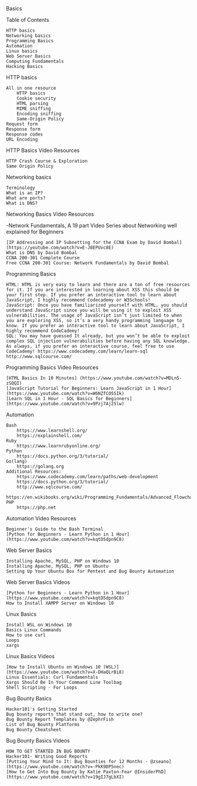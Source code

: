Basics

Table of Contents

    HTTP basics
    Networking basics
    Programming Basics
    Automation
    Linux basics
    Web Server Basics
    Computing Fundamentals
    Hacking Basics

HTTP basics

    All in one resource
        HTTP basics
        Cookie security
        HTML parsing
        MIME sniffing
        Encoding sniffing
        Same-Origin Policy
    Request form
    Response form
    Response codes
    URL Encoding

HTTP Basics Video Resources

    HTTP Crash Course & Exploration
    Same Origin Policy

Networking basics

    Terminology
    What is an IP?
    What are ports?
    What is DNS?

Networking Basics Video Resources

-Network Fundamentals, A 19 part Video Series about Networking well explained for Beginners

    [IP Addressing and IP Subnetting for the CCNA Exam by David Bombal] (https://youtube.com/watch?v=E-J8EPUvc8E)
    What is DNS by David Bombal
    CCNA 200-301 Complete Course
    Free CCNA 200-301 Course: Network Fundamentals by David Bombal

Programming Basics

    HTML: HTML is very easy to learn and there are a ton of free resources for it. If you are interested in learning about XSS this should be your first step. If you prefer an interactive tool to learn about JavaScript, I highly recommend Codecademy or W3Schools!
    JavaScript: Once you have familiarized yourself with HTML, you should understand JavaScript since you will be using it to exploit XSS vulnerabilities. The usage of JavaScript isn’t just limited to when you are exploring XSS, so it’s a very handy programming language to know. If you prefer an interactive tool to learn about JavaScript, I highly recommend CodeCademy!
    SQL: You may have guessed It already, but you won’t be able to exploit complex SQL injection vulnerabilities before having any SQL knowledge. As always, if you prefer an interactive course, feel free to use CodeCademy! https://www.codecademy.com/learn/learn-sql http://www.sqlcourse.com/

Programming Basics Video Resources

    [HTML Basics In 10 Minutes] (https://www.youtube.com/watch?v=MDLn5-zSQQI)
    [JavaScript Tutorial for Beginners: Learn JavaScript in 1 Hour] (https://www.youtube.com/watch?v=W6NZfCO5SIk)
    [Learn SQL in 1 Hour - SQL Basics for Beginners] (https://www.youtube.com/watch?v=9Pzj7Aj25lw)

Automation

    Bash
        https://www.learnshell.org/
        https://explainshell.com/
    Ruby
        https://www.learnrubyonline.org/
    Python
        https://docs.python.org/3/tutorial/
    Go(lang)
        https://golang.org
    Additional Resources:
        https://www.codecademy.com/learn/paths/web-development
        https://docs.python.org/3/tutorial/
        http://www.sqlcourse.com/
        https://en.wikibooks.org/wiki/Programming_Fundamentals/Advanced_Flowcharting
    PHP
        https://php.net

Automation Video Resources

    Beginner's Guide to the Bash Terminal
    [Python for Beginners - Learn Python in 1 Hour] (https://www.youtube.com/watch?v=kqtD5dpn9C8)

Web Server Basics

    Installing Apache, MySQL, PHP on Windows 10
    Installing Apache, MySQL, PHP on Ubuntu
    Setting Up Your Ubuntu Box for Pentest and Bug Bounty Automation

Web Server Basics Videos

    [Python for Beginners - Learn Python in 1 Hour] (https://www.youtube.com/watch?v=kqtD5dpn9C8)
    How to Install XAMPP Server on Windows 10

Linux Basics

    Install WSL on Windows 10
    Basics Linux Commands
    How to use curl
    Loops
    xargs

Linux Basics Videos

    [How to Install Ubuntu on Windows 10 (WSL)] (https://www.youtube.com/watch?v=X-DHaQLrBi8)
    Linux Essentials: Curl Fundamentals
    Xargs Should Be In Your Command Line Toolbag
    Shell Scripting - For Loops

Bug Bounty Basics

    Hacker101's Getting Started
    Bug bounty reports that stand out, how to write one?
    Bug Bounty Report Templates by @ZephrFish
    List of Bug Bounty Platforms
    Bug Bounty Cheatsheet

Bug Bounty Basics Videos

    HOW TO GET STARTED IN BUG BOUNTY
    Hacker101- Writing Good Reports
    [Putting Your Mind to It: Bug Bounties for 12 Months - @zseano] (https://www.youtube.com/watch?v=-PkK9DP5nec)
    [How to Get Into Bug Bounty by Katie Paxton-Fear @InsiderPhD] (https://www.youtube.com/watch?v=19gIJ7gLbXI)
